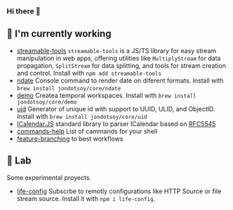 ### Hi there 👋

<!--
**JonDotsoy/jondotsoy** is a ✨ _special_ ✨ repository because its `README.md` (this file) appears on your GitHub profile.

Here are some ideas to get you started:

- 🔭 I’m currently working on ...
- 🌱 I’m currently learning ...
- 👯 I’m looking to collaborate on ...
- 🤔 I’m looking for help with ...
- 💬 Ask me about ...
- 📫 How to reach me: ...
- 😄 Pronouns: ...
- ⚡ Fun fact: ...
-->

## 🔭 I'm currently working

- [streamable-tools](https://github.com/JonDotsoy/streamable-tools) `streamable-tools` is a JS/TS library for easy stream manipulation in web apps, offering utilities like `MultiplyStream` for data propagation, `SplitStream` for data splitting, and tools for stream creation and control. Install with `npm add streamable-tools`
- [ndate](https://github.com/JonDotsoy/ndate) Console command to render date on diferent formats. Install with `brew install jondotsoy/core/ndate`
- [demo](https://github.com/JonDotsoy/demo) Createa temporal workspaces. Install with `brew install jondotsoy/core/demo`
- [uid](https://github.com/JonDotsoy/uid) Generator of unique id with support to UUID, ULID, and ObjectID. Install with `brew install jondotsoy/core/uid`
- [ICalendar.JS](https://github.com/JonDotsoy/icalendar.js) standard library to parser ICalendar based on [RFC5545](https://www.rfc-editor.org/rfc/rfc5545.txt)
- [commands-help](https://github.com/JonDotsoy/commands-help) List of cammands for your shell
- [feature-branching](https://github.com/JonDotsoy/feature-branching) to best workflows


## 🔬 Lab

Some experimental proyects.

- [life-config](https://github.com/JonDotsoy/life-config#readme) Subscrbe to remotly configurations like HTTP Source or file stream source. Install it with `npm i life-config`.





